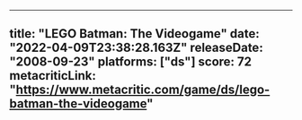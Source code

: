 
---
title: "LEGO Batman: The Videogame"
date: "2022-04-09T23:38:28.163Z"
releaseDate: "2008-09-23"
platforms: ["ds"]
score: 72
metacriticLink: "https://www.metacritic.com/game/ds/lego-batman-the-videogame"
---
